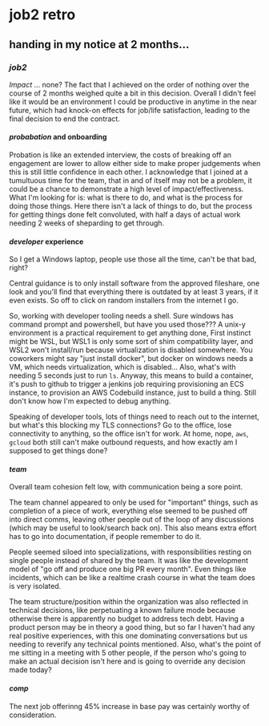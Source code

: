 # job2 retro

## handing in my notice at 2 months...

### _job2_

_Impact_ ... none?
The fact that I achieved on the order of nothing over the course of 2 months
weighed quite a bit in this decision.
Overall I didn't feel like it would be an environment I could be productive in
anytime in the near future,
which had knock-on effects for job/life satisfaction,
leading to the final decision to end the contract.

#### _probabation_ and onboarding

Probation is like an extended interview,
the costs of breaking off an engagement are lower to allow either side to make proper judgements
when this is still little confidence in each other.
I acknowledge that I joined at a tumultuous time for the team,
that in and of itself may not be a problem,
it could be a chance to demonstrate a high level of impact/effectiveness.
What I'm looking for is:
what is there to do, and what is the process for doing those things.
Here there isn't a lack of things to do,
but the process for getting things done felt convoluted,
with half a days of actual work needing 2 weeks of sheparding to get through.

#### _developer_ experience

So I get a Windows laptop,
people use those all the time,
can't be that bad, right?

Central guidance is to only install software from the approved fileshare,
one look and you'll find that everything there is outdated by at least 3 years,
if it even exists.
So off to click on random installers from the internet I go.

So, working with developer tooling needs a shell.
Sure windows has command prompt and powershell,
but have you used those???
A unix-y environment is a practical requirement to get anything done,
First instinct might be WSL,
but WSL1 is only some sort of shim compatibility layer,
and WSL2 won't install/run because virtualization is disabled somewhere.
You coworkers might say "just install docker",
but docker on windows needs a VM, which needs virtualization, which is disabled...
Also, what's with needing 5 seconds just to run `ls`.
Anyway, this means to build a container,
it's push to github to trigger a jenkins job requiring provisioning an ECS instance,
to provision an AWS Codebuild instance,
just to build a thing.
Still don't know how I'm expected to debug anything.

Speaking of developer tools,
lots of things need to reach out to the internet,
but what's this blocking my TLS connections?
Go to the office, lose connectivity to anything, so the office isn't for work.
At home, nope, `aws`, `gcloud` both still can't make outbound requests,
and how exactly am I supposed to get things done?

#### _team_

Overall team cohesion felt low,
with communication being a sore point.

The team channel appeared to only be used for "important" things,
such as completion of a piece of work,
everything else seemed to be pushed off into direct comms,
leaving other people out of the loop of any discussions (which may be useful to look/search back on).
This also means extra effort has to go into documentation,
if people remember to do it.

People seemed siloed into specializations,
with responsibilities resting on single people instead of shared by the team.
It was like the development model of "go off and produce one big PR every month".
Even things like incidents,
which can be like a realtime crash course in what the team does is very isolated.

The team structure/position within the organization was also reflected in technical decisions,
like perpetuating a known failure mode because otherwise there is apparently no budget to address tech debt.
Having a product person may be in theory a good thing,
but so far I haven't had any real positive experiences,
with this one dominating conversations but us needing to reverify any technical points mentioned.
Also, what's the point of me sitting in a meeting with 5 other people,
if the person who's going to make an actual decision isn't here and is going to override any decision made today?

#### _comp_

The next job offerinng 45% increase in base pay was certainly worthy of consideration.

